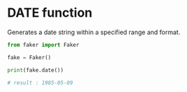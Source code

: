 # **DATE** function

Generates a date string within a specified range and format.

```py
from faker import Faker

fake = Faker()

print(fake.date())

# result : 1985-05-09
```
